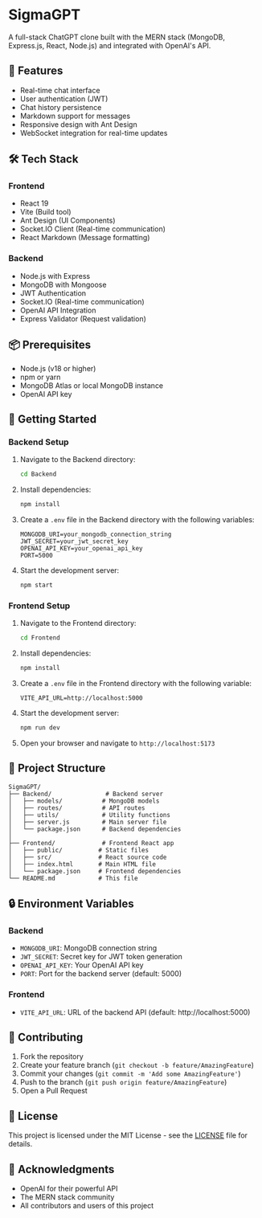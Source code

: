 # SigmaGPT

A full-stack ChatGPT clone built with the MERN stack (MongoDB, Express.js, React, Node.js) and integrated with OpenAI's API.

## 🚀 Features

- Real-time chat interface
- User authentication (JWT)
- Chat history persistence
- Markdown support for messages
- Responsive design with Ant Design
- WebSocket integration for real-time updates

## 🛠 Tech Stack

### Frontend
- React 19
- Vite (Build tool)
- Ant Design (UI Components)
- Socket.IO Client (Real-time communication)
- React Markdown (Message formatting)

### Backend
- Node.js with Express
- MongoDB with Mongoose
- JWT Authentication
- Socket.IO (Real-time communication)
- OpenAI API Integration
- Express Validator (Request validation)

## 📦 Prerequisites

- Node.js (v18 or higher)
- npm or yarn
- MongoDB Atlas or local MongoDB instance
- OpenAI API key

## 🚀 Getting Started

### Backend Setup

1. Navigate to the Backend directory:
   ```bash
   cd Backend
   ```

2. Install dependencies:
   ```bash
   npm install
   ```

3. Create a `.env` file in the Backend directory with the following variables:
   ```
   MONGODB_URI=your_mongodb_connection_string
   JWT_SECRET=your_jwt_secret_key
   OPENAI_API_KEY=your_openai_api_key
   PORT=5000
   ```

4. Start the development server:
   ```bash
   npm start
   ```

### Frontend Setup

1. Navigate to the Frontend directory:
   ```bash
   cd Frontend
   ```

2. Install dependencies:
   ```bash
   npm install
   ```

3. Create a `.env` file in the Frontend directory with the following variable:
   ```
   VITE_API_URL=http://localhost:5000
   ```

4. Start the development server:
   ```bash
   npm run dev
   ```

5. Open your browser and navigate to `http://localhost:5173`

## 📂 Project Structure

```
SigmaGPT/
├── Backend/               # Backend server
│   ├── models/           # MongoDB models
│   ├── routes/           # API routes
│   ├── utils/            # Utility functions
│   ├── server.js         # Main server file
│   └── package.json      # Backend dependencies
│
├── Frontend/             # Frontend React app
│   ├── public/          # Static files
│   ├── src/             # React source code
│   ├── index.html       # Main HTML file
│   └── package.json     # Frontend dependencies
└── README.md            # This file
```

## 🔒 Environment Variables

### Backend
- `MONGODB_URI`: MongoDB connection string
- `JWT_SECRET`: Secret key for JWT token generation
- `OPENAI_API_KEY`: Your OpenAI API key
- `PORT`: Port for the backend server (default: 5000)

### Frontend
- `VITE_API_URL`: URL of the backend API (default: http://localhost:5000)

## 🤝 Contributing

1. Fork the repository
2. Create your feature branch (`git checkout -b feature/AmazingFeature`)
3. Commit your changes (`git commit -m 'Add some AmazingFeature'`)
4. Push to the branch (`git push origin feature/AmazingFeature`)
5. Open a Pull Request

## 📄 License

This project is licensed under the MIT License - see the [LICENSE](LICENSE) file for details.

## 🙏 Acknowledgments

- OpenAI for their powerful API
- The MERN stack community
- All contributors and users of this project

